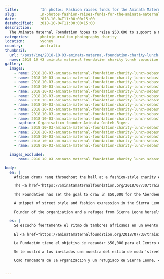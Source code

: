```yaml
---
title:          "In photos: Fashion raises funds for the Aminata Maternal Foundation"
slug:           in-photos-fashion-raises-funds-for-the-aminata-maternal-foundation
date:           2018-10-04T11:00:00+15:00
dateModified:   2018-10-04T11:00:00+15:00
description:    |
  The Aminata Maternal Foundation hopes to raise $50,000 to support a medical centre in Sierra Leone
categories:     photojournalism photography charity
location:       Sydney
country:        Australia
thumbnail:
  url: "/post/img/2018-10-03-aminata-maternal-foundation-charity-lunch-sebastian-reategui-seb-8703.jpg"
  name: 2018-10-03-aminata-maternal-foundation-charity-lunch-sebastian-reategui-seb-8703
gallery:
  images:
    - name: 2018-10-03-aminata-maternal-foundation-charity-lunch-sebastian-reategui-seb-7791
    - name: 2018-10-03-aminata-maternal-foundation-charity-lunch-sebastian-reategui-seb-8007
    - name: 2018-10-03-aminata-maternal-foundation-charity-lunch-sebastian-reategui-seb-8131
    - name: 2018-10-03-aminata-maternal-foundation-charity-lunch-sebastian-reategui-seb-7993
    - name: 2018-10-03-aminata-maternal-foundation-charity-lunch-sebastian-reategui-seb-8104
    - name: 2018-10-03-aminata-maternal-foundation-charity-lunch-sebastian-reategui-img-7829
    - name: 2018-10-03-aminata-maternal-foundation-charity-lunch-sebastian-reategui-seb-8217
    - name: 2018-10-03-aminata-maternal-foundation-charity-lunch-sebastian-reategui-seb-8355
    - name: 2018-10-03-aminata-maternal-foundation-charity-lunch-sebastian-reategui-seb-8703
    - name: 2018-10-03-aminata-maternal-foundation-charity-lunch-sebastian-reategui-seb-8739
    - name: 2018-10-03-aminata-maternal-foundation-charity-lunch-sebastian-reategui-img-8165
      caption: Organisation founder Aminata Conteh-Biger.
    - name: 2018-10-03-aminata-maternal-foundation-charity-lunch-sebastian-reategui-img-7882
    - name: 2018-10-03-aminata-maternal-foundation-charity-lunch-sebastian-reategui-img-8056
    - name: 2018-10-03-aminata-maternal-foundation-charity-lunch-sebastian-reategui-seb-8425
    - name: 2018-10-03-aminata-maternal-foundation-charity-lunch-sebastian-reategui-seb-8610
    - name: 2018-10-03-aminata-maternal-foundation-charity-lunch-sebastian-reategui-seb-8471

  images_excluded:
    - name: 2018-10-03-aminata-maternal-foundation-charity-lunch-sebastian-reategui-seb-8267

body:
  en: |
    African drums rang throughout the hall at a fashion-style charity event held by the <a href="https://aminatamaternalfoundation.org/">Aminata Maternal Foundation</a> yesterday in Darlinghurst, Sydney.

    The <a href="https://aminatamaternalfoundation.org/2018/07/30/training-hostel-project/">Bluff and Swagger event</a> showcased young African women and their individual style, raising funds for the Foundation at $150 per head.

    The Foundation has set the goal to draw in $50,000 for the Aberdeen Women's Centre in Sierra Leone, which works to prevent deaths of newborn babies from obstretic fistula and other natal complications.

    A snippet of street style and fashion expression in the Sierra Leone capital from the 2016 ABC Arts documentary <em>FashPack: Freetown</em> with Jo Dunlop was played to attendees.

    Founder of the organisation and a refugee from Sierra Leone herself, <a href="http://www.abc.net.au/radio/programs/conversations/conversations-aminata-conteh-biger/9960922">Aminata Conteh-Biger</a> says one of her goals is to build a hospital in rural areas of the country where 70 per cent of women have no access to safe childbirth.

  es: |
    Se escuchó fuertemente el ritmo de tambores africanos en un evento de la caridad <a href="https://aminatamaternalfoundation.org/">Aminata Maternal Foundation</a> ayer en Darlinghurst, Sydney.

    El <a href="https://aminatamaternalfoundation.org/2018/07/30/training-hostel-project/">evento Bluff and Swagger</a> expuso la única moda de mujeres africanas jóvenes en Australia y su estilo individual, con el fin de recaudar fondos para la Fundación con el precio de $150 por persona.

    La Fundación tiene el objetivo de recaudar $50,000 para el Centro de Mujeres Aberdeen en Sierra Leone, el cual trabaja para prevenir la mortalidad materna por enfermedades como fístula obstétrica y otras complicaciones médicas.

    Se le mostró a los invitados una muestra del estilo de moda 'street' y la expresión individual en la capital de Sierra Leone, Freetown, del documental <em>FashPack: Freetown</em> (2016, ABC Arts) con Jo Dunlop.

    Como fundadora de la organización y un refugiado de Sierra Leone, <a href="http://www.abc.net.au/radio/programs/conversations/conversations-aminata-conteh-biger/9960922">Aminata Conteh-Biger</a> comparte que uno de sus temas es construir un hospital en las áreas rurales del país donde hasta 70 por ciento de mujeres no tienen acceso al alumbramiento seguro.


---
```

